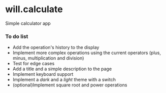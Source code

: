# will.calculate
Simple calculator app

<h3>To do list</h3>
<ul>
<li>Add the operation's history to the display</li>
<li>Implement more complex operations using the current operators (plus, minus, multiplication and division)</li>
<li>Test for edge cases</li>
<li>Add a title and a simple description to the page</li>
<li>Implement keyboard support</li>
<li>Implement a <i>dark</i> and a <i>light</i> theme with a switch</li>
<li>(optional)Implement square root and power operations</li>

</ul>
